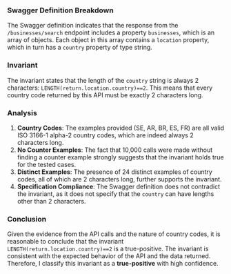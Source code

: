 ### Swagger Definition Breakdown
The Swagger definition indicates that the response from the `/businesses/search` endpoint includes a property `businesses`, which is an array of objects. Each object in this array contains a `location` property, which in turn has a `country` property of type string. 

### Invariant
The invariant states that the length of the `country` string is always 2 characters: `LENGTH(return.location.country)==2`. This means that every country code returned by this API must be exactly 2 characters long. 

### Analysis
1. **Country Codes**: The examples provided (SE, AR, BR, ES, FR) are all valid ISO 3166-1 alpha-2 country codes, which are indeed always 2 characters long. 
2. **No Counter Examples**: The fact that 10,000 calls were made without finding a counter example strongly suggests that the invariant holds true for the tested cases. 
3. **Distinct Examples**: The presence of 24 distinct examples of country codes, all of which are 2 characters long, further supports the invariant. 
4. **Specification Compliance**: The Swagger definition does not contradict the invariant, as it does not specify that the `country` can have lengths other than 2 characters. 

### Conclusion
Given the evidence from the API calls and the nature of country codes, it is reasonable to conclude that the invariant `LENGTH(return.location.country)==2` is a true-positive. The invariant is consistent with the expected behavior of the API and the data returned. Therefore, I classify this invariant as a **true-positive** with high confidence.
